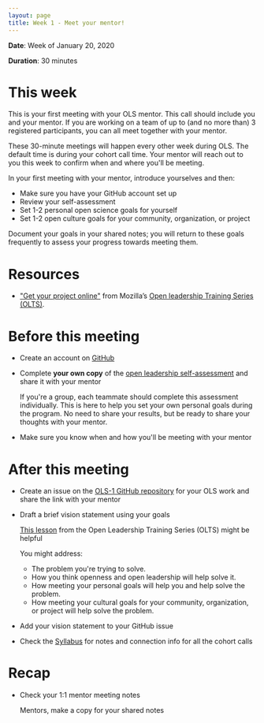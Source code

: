 ```yaml
---
layout: page
title: Week 1 - Meet your mentor!
---
```


**Date**: Week of January 20, 2020

**Duration**: 30 minutes

# This week

This is your first meeting with your OLS mentor. This call should include you and your mentor. If you are working on a team of up to (and no more than) 3 registered participants, you can all meet together with your mentor.

These 30-minute meetings will happen every other week during OLS. The default time is during your cohort call time. Your mentor will reach out to you this week to confirm when and where you'll be meeting.

In your first meeting with your mentor, introduce yourselves and then:
- Make sure you have your GitHub account set up
- Review your self-assessment
- Set 1-2 personal open science goals for yourself
- Set 1-2 open culture goals for your community, organization, or project

Document your goals in your shared notes; you will return to these goals frequently to assess your progress towards meeting them.

# Resources

- ["Get your project online"](https://mozilla.github.io/open-leadership-training-series/articles/get-your-project-online/) from Mozilla’s [Open leadership Training Series (OLTS)](https://mozilla.github.io/open-leadership-training-series/).

# Before this meeting

- Create an account on [GitHub](https://github.com)
- Complete **your own copy** of the [open leadership self-assessment](https://docs.google.com/document/d/1oQgdfj4lPnypAyb9_Ba0Zt7E8J5L6qMvuKwu0wgQsjs/edit?usp=sharing) and share it with your mentor

    If you're a group, each teammate should complete this assessment individually. This is here to help you set your own personal goals during the program. No need to share your results, but be ready to share your thoughts with your mentor.

- Make sure you know when and how you'll be meeting with your mentor

# After this meeting

- Create an issue on the [OLS-1 GitHub repository](https://github.com/open-life-science/ols-1/issues/new) for your OLS work and share the link with your mentor
- Draft a brief vision statement using your goals

    [This lesson](https://mozilla.github.io/open-leadership-training-series/articles/introduction-to-open-leadership/stating-your-project-vision/) from the Open Leadership Training Series (OLTS) might be helpful

    You might address:
    - The problem you're trying to solve.
    - How you think openness and open leadership will help solve it.
    - How meeting your personal goals will help you and help solve the problem.
    - How meeting your cultural goals for your community, organization, or project will help solve the problem.

- Add your vision statement to your GitHub issue
- Check the [Syllabus](https://openlifesci.org/ols-1) for notes and connection info for all the cohort calls

# Recap

- Check your 1:1 mentor meeting notes

    Mentors, make a copy for your shared notes
